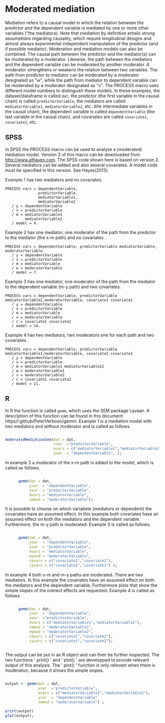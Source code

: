# Moderated mediation

Mediation refers to a causal model in which the relation between the predictor and the dependent variable is mediated by one or more other variables ("the mediators). Note that mediation by definition entails strong assumptions regarding causality, which require longitudinal designs and almost always experimental independent manipulation of the predictor (and if possible mediator). 
Moderation and mediation models can also be combined. The causal path between the predictor and the mediator(s) can be moderated by a moderator. Likewise, the path between the mediators and the dependent variable can be moderated by another moderator. A moderator strengthens or weakens the relation between two variables.
The path from predictor to mediator can be moderated by a moderator designated as "w", while the path from mediator to dependent variable can be moderated by a moderator designated as "v". The PROCESS macro uses different model numbers to distinguish these models.
In these examples, the dataset/dataframe is called `dat`, the predictor (the first variable in the causal chain) is called `predictorVariable`, the mediators are called `mediatorVariable1`, `mediatorVariable2`, etc. (the intermediate variables in the causal chain), the dependent variable is called `dependentVariable` (the last variable in the causal chain), and covariates are called `covariate1`, `covariate2`, etc.

## SPSS

In SPSS the PROCESS macro can be used to analyse a (moderated) mediation model. Version 3 of this macro can be downloaded from http://www.afhayes.com. The SPSS code shown here is based on version 2. Several mediators can be added and also several covariates. A model code must be specified in this version. See Hayes(2013). 

Example 1 has two mediators and no covariates.

```
PROCESS vars = dependentVariable,
               predictorVariable,
               mediatorVariable1,
               mediatorVariable2
   / y = dependentVariable
   / x = predictorVariable
   / m = mediatorVariable1
         mediatorVariable2
   / model = 4.

```

Example 2 has one mediator, one moderator of the path from the predictor to the mediator (the x-m path) and no covariates.

```
PROCESS vars = dependentVariable, predictorVariable mediatorVariable, moderatorVariable
   / y = dependentVariable
   / x = predictorVariable
   / m = mediatorVariable 
   / w = moderatorVariable
   / model = 7.

```

Example 3 has one mediator, one moderator of the path from the mediator to the dependent variable (m-y path) and two covariates.

```
PROCESS vars = dependentVariable, predictorVariable mediatorVariable1,moderatorVariable, covariate1 covariate2
   / y = dependentVariable 
   / x = predictorVariable 
   / m = mediatorVariable 
   / v = moderatorVariable
   / c = covariate1 covariate2
   / model = 14.

```

Example 4 has two mediators, two moderators one for each path and two covariates.

```
PROCESS vars = dependentVariable, predictorVariable mediatorVariable1,moderatorVariable, covariate1 covariate2
   / y = dependentVariable 
   / x = predictorVariable 
   / m = mediatorVariable1 mediatorVariable22
   / w = moderatorVariable1
   / v = moderatorVariable2
   / c = covariate1 covariate2
   / model = 21.
```

## R

In R the function is called `gemm`, which uses the SEM package Lavaan. A description of this function can be found in this document: https//:github/PeterVerboon/gemm.
Example 1 is a mediation model with two mediators and without moderator and is called as follows.

```r

moderatedMediationSem(dat = dat, 
                      xvar  ="predictorVariable", 
                      mvars = c("mediatorVariable1","mediatorVariable2"), 
                      yvar  = "dependentVariable", );
```


In example 2 a moderator of the x-m path is added to the model, which is called as follows.

```r

      gemm(dat = dat, 
           yvar  = "dependentVariable",
           xvar  = "predictorVariable", 
           mvars = "mediatorVariable", 
           xmmod = "moderatorVariable");
```

It is possible to choose on which variabele (mediators or dependent) the covariates have an assumed effect.
In this example both covariates have an assumed effect on both the mediators and the dependent variable. Furthermore, the m-y path is moderated.
Example 3 is called as follows.

```r

      gemm(dat = dat, 
           yvar  = "dependentVariable",
           xvar  = "predictorVariable", 
           mvars = "mediatorVariable", 
           mymod = "moderatorVariable",
           cmvars = c("covariate1","covariate2"),
           cyvars = c("covariate1","covariate2") );
```

In example 4 both x-m and m-y paths are moderated. There are two mediators.
In this example the covariates have an assumed effect on both the mediators and the dependent variable.
Furthermore plots that show the simple slopes of the indirect effects are requested.
Example 4 is called as follows.

```r

      gemm(dat = dat, 
           yvar  = "dependentVariable", 
           xvar  ="predictorVariable", 
           mvars = c("mediatorVariable1","mediatorVariable2"), 
           xmmod = "moderatorVariable1",
           mymod = "moderatorVariable2",
           cmvars = c("covariate1","covariate2"), 
           cyvars = c("covariate1","covariate2");
             
```

The output can be put in an R object and can then be further inspected. The two functions ' print() ' and ' plot() ' are  developped to provide relevant output of this analysis.
The ' plot() ' function is only relevant when there is moderation, because it shows the simple slopes.

```r

output <- gemm(dat = dat, 
               xvar  ="predictorVariable", 
               mvars = c("mediatorVariable1","mediatorVariable2"), 
               yvar  = "dependentVariable"
               xmmod = "moderatorVariable") ;

print(output)
plot(output);         
             
             
```




